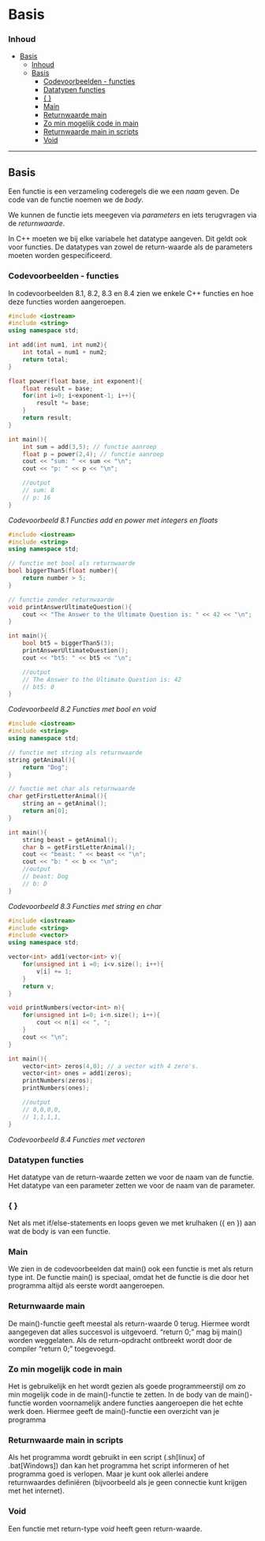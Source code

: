 # Basis

### Inhoud[](toc-id)
- [Basis](#basis)
    - [Inhoud](#inhoud)
  - [Basis](#basis-1)
    - [Codevoorbeelden - functies](#codevoorbeelden---functies)
    - [Datatypen functies](#datatypen-functies)
    - [{ }](#-)
    - [Main](#main)
    - [Returnwaarde main](#returnwaarde-main)
    - [Zo min mogelijk code in main](#zo-min-mogelijk-code-in-main)
    - [Returnwaarde main in scripts](#returnwaarde-main-in-scripts)
    - [Void](#void)

---

## Basis
Een functie is een verzameling coderegels die we een *naam* geven. De code van de functie noemen we de *body*.

We kunnen de functie iets meegeven via *parameters* en iets terugvragen via de *returnwaarde*.

In C++ moeten we bij elke variabele het datatype aangeven. Dit geldt ook voor functies.
De datatypes van zowel de return-waarde als de parameters moeten worden gespecificeerd. 

### Codevoorbeelden - functies

In codevoorbeelden 8.1, 8.2, 8.3 en 8.4 zien we enkele C++ functies en hoe deze functies worden aangeroepen.

```c++
#include <iostream>
#include <string>
using namespace std;

int add(int num1, int num2){
    int total = num1 + num2;
    return total;
}

float power(float base, int exponent){
    float result = base;
    for(int i=0; i<exponent-1; i++){
        result *= base;
    }
    return result;
}

int main(){
    int sum = add(3,5); // functie aanroep
    float p = power(2,4); // functie aanroep
    cout << "sum: " << sum << "\n";
    cout << "p: " << p << "\n";

    //output
    // sum: 8
    // p: 16
}
```

*Codevoorbeeld 8.1 Functies add en power met integers en floats* 

```c++
#include <iostream>
#include <string>
using namespace std;

// functie met bool als returnwaarde
bool biggerThan5(float number){
    return number > 5;
}

// functie zonder returnwaarde
void printAnswerUltimateQuestion(){
    cout << "The Answer to the Ultimate Question is: " << 42 << "\n";
}

int main(){
    bool bt5 = biggerThan5(3);
    printAnswerUltimateQuestion();
    cout << "bt5: " << bt5 << "\n";

    //output
    // The Answer to the Ultimate Question is: 42
    // bt5: 0
}
```

*Codevoorbeeld 8.2 Functies met bool en void*

```c++
#include <iostream>
#include <string>
using namespace std;

// functie met string als returnwaarde
string getAnimal(){
    return "Dog";
}

// functie met char als returnwaarde
char getFirstLetterAnimal(){
    string an = getAnimal();
    return an[0];
}

int main(){
    string beast = getAnimal();
    char b = getFirstLetterAnimal();
    cout << "beast: " << beast << "\n";
    cout << "b: " << b << "\n";
    //output
    // beast: Dog
    // b: D
}
```

*Codevoorbeeld 8.3 Functies met string en char*


```c++
#include <iostream>
#include <string>
#include <vector>
using namespace std;

vector<int> add1(vector<int> v){
    for(unsigned int i =0; i<v.size(); i++){
        v[i] += 1;
    }
    return v;
}

void printNumbers(vector<int> n){
    for(unsigned int i=0; i<n.size(); i++){
        cout << n[i] << ", ";
    }
    cout << "\n";
}

int main(){
    vector<int> zeros(4,0); // a vector with 4 zero's.
    vector<int> ones = add1(zeros);
    printNumbers(zeros);
    printNumbers(ones);

    //output
    // 0,0,0,0,
    // 1,1,1,1,
}
```

*Codevoorbeeld 8.4 Functies met vectoren*

### Datatypen functies

Het datatype van de return-waarde zetten we voor de naam van de functie. Het datatype van een parameter zetten we voor de naam van de parameter.

### { }

Net als met if/else-statements en loops geven we met krulhaken ({ en }) aan wat de body is van een functie.

### Main

We zien in de codevoorbeelden dat main() ook een functie is met als return type int.
De functie main() is speciaal, omdat het de functie is die door het programma altijd als
eerste wordt aangeroepen. 

### Returnwaarde main

De main()-functie geeft meestal als return-waarde 0 terug. Hiermee wordt aangegeven dat alles succesvol is uitgevoerd. “return 0;” mag bij main() worden weggelaten. Als de return-opdracht ontbreekt wordt door de compiler “return 0;” toegevoegd.

### Zo min mogelijk code in main

Het is gebruikelijk en het wordt gezien als goede programmeerstijl om zo min mogelijk code in de main()-functie te zetten. In de body van de main()-functie worden voornamelijk andere functies aangeroepen die het echte werk doen. Hiermee geeft de main()-functie een overzicht van je programma

### Returnwaarde main in scripts

Als het programma wordt gebruikt in een script (.sh[linux] of .bat[Windows]) dan kan het programma het script informeren of het programma goed is verlopen. Maar je kunt ook allerlei andere returnwaardes definiëren (bijvoorbeeld als je geen connectie kunt krijgen met het internet).

### Void

Een functie met return-type *void* heeft geen return-waarde.
